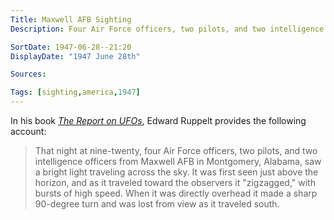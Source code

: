 ```yaml
---
Title: Maxwell AFB Sighting
Description: Four Air Force officers, two pilots, and two intelligence officers from Maxwell AFB in Montgomery, Alabama, saw a bright light traveling across the sky.

SortDate: 1947-06-28--21:20
DisplayDate: "1947 June 28th"

Sources: 

Tags: [sighting,america,1947]
---
```


In his book *[The Report on UFOs](/sources/report-on-ufos-ruppelt)*, Edward Ruppelt provides the following account:

>That night at nine-twenty, four Air Force officers, two pilots, and two intelligence officers from Maxwell AFB in Montgomery, Alabama, saw a bright light traveling across the sky. It was first seen just above the horizon, and as it traveled toward the observers it "zigzagged," with bursts of high speed. When it was directly overhead it made a sharp 90-degree turn and was lost from view as it traveled south.
